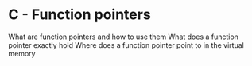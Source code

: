 # C - Function pointers
What are function pointers and how to use them
What does a function pointer exactly hold
Where does a function pointer point to in the virtual memory